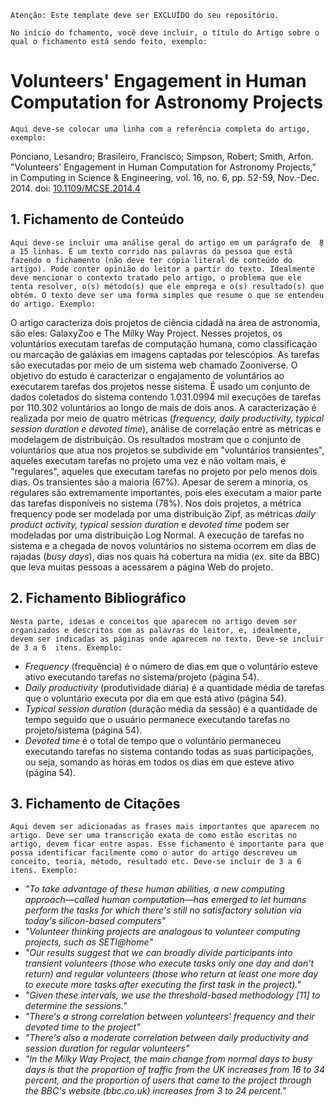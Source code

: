 `Atenção: Este template deve ser EXCLUÍDO do seu repositório.`


`No início do fchamento, você deve incluir, o título do Artigo sobre o qual o fichamento está sendo feito, exemplo:`

# Volunteers' Engagement in Human Computation for Astronomy Projects

`Aqui deve-se colocar uma linha com a referência completa do artigo, exemplo:`

Ponciano, Lesandro; Brasileiro,  Francisco; Simpson, Robert; Smith, Arfon. "Volunteers' Engagement in Human Computation for Astronomy Projects," in Computing in Science & Engineering, vol. 16, no. 6, pp. 52-59, Nov.-Dec. 2014. doi: [10.1109/MCSE.2014.4](https://doi.org/10.1109/MCSE.2014.4)

## 1. Fichamento de Conteúdo

`Aqui deve-se incluir uma análise geral do artigo em um parágrafo de  8 a 15 linhas. É um texto corrido nas palavras da pessoa que está fazendo o fichamento (não deve ter cópia literal de conteúdo do artigo). Pode conter opinião do leitor a partir do texto. Idealmente deve mencionar o contexto tratado pelo artigo, o problema que ele tenta resolver, o(s) método(s) que ele emprega e o(s) resultado(s) que obtém. O texto deve ser uma forma simples que resume o que se entendeu do artigo. Exemplo:`


O artigo caracteriza dois projetos de ciência cidadã na área de astronomia, são eles: GalaxyZoo e The Milky Way Project.  Nesses projetos, os voluntários executam tarefas de computação humana, como classificação ou marcação de galáxias em imagens captadas por telescópios. As tarefas são executadas por meio de um sistema web chamado Zooniverse. O objetivo do estudo é caracterizar o engajamento de voluntários ao executarem tarefas dos projetos nesse sistema. É usado um conjunto de dados coletados do sistema contendo 1.031.0994 mil execuções de tarefas por 110.302 voluntários ao longo de mais de dois anos. A caracterização é realizada por meio de quatro métricas (_frequency, daily productivity, typical session duration e devoted time_), análise de correlação entre as métricas e modelagem de distribuição. Os resultados mostram que o conjunto de voluntários que atua nos projetos se subdivide em "voluntários transientes", aqueles executam tarefas no projeto uma vez e não voltam mais, e "regulares", aqueles que executam tarefas no projeto por pelo menos dois dias. Os transientes são a maioria (67%). Apesar de serem a minoria, os regulares são extremamente importantes, pois eles executam a maior parte das tarefas disponíveis no sistema (78%). Nos dois projetos, a métrica frequency pode ser modelada por uma distribuição Zipf, as métricas _daily product activity, typical session duration_ e _devoted time_ podem ser modeladas por uma distribuição Log Normal. A execução de tarefas no sistema e a chegada de novos voluntários no sistema ocorrem em dias de rajadas (_busy days_), dias nos quais há cobertura na mídia (ex. site da BBC) que leva muitas pessoas a acessarem a página Web do projeto.

## 2. Fichamento Bibliográfico 

`Nesta parte, ideias e conceitos que aparecem no artigo devem ser organizados e descritos com as palavras do leitor, e, idealmente, devem ser indicadas as páginas onde aparecem no texto. Deve-se incluir de 3 a 6  itens. Exemplo:`


* _Frequency_ (frequência) é o número de dias em que o voluntário esteve ativo executando tarefas no sistema/projeto (página 54).
* _Daily productivity_ (produtividade diária) é a quantidade média de tarefas que o voluntário executa por dia em que está ativo (página 54).
* _Typical session duration_ (duração média da sessão) é a quantidade de tempo seguido que o usuário permanece executando tarefas no projeto/sistema (página 54).
* _Devoted time_ é o total de tempo que o voluntário permaneceu executando tarefas no sistema contando todas as suas participações, ou seja, somando as horas em todos os dias em que esteve ativo (página 54).

## 3. Fichamento de Citações 

`Aqui devem ser adicionadas as frases mais importantes que aparecem no artigo. Deve ser uma transcrição exata de como estão escritas no artigo, devem ficar entre aspas. Esse fichamento é importante para que possa identificar facilmente como o autor do artigo descreveu um conceito, teoria, método, resultado etc. Deve-se incluir de 3 a 6  itens. Exemplo:`


* _"To take advantage of these human abilities, a new computing approach—called human computation—has emerged to let humans perform the tasks for which there's still no satisfactory solution via today's silicon-based computers"_
* _"Volunteer thinking projects are analogous to volunteer computing projects, such as SETI@home"_
* _"Our results suggest that we can broadly divide participants into transient volunteers (those who execute tasks only one day and don't return) and regular volunteers (those who return at least one more day to execute more tasks after executing the first task in the project)."_
* _"Given these intervals, we use the threshold-based methodology [11] to determine the sessions."_
* _"There's a strong correlation between volunteers' frequency and their devoted time to the project"_
* _"There's also a moderate correlation between daily productivity and session duration for regular volunteers"_
* _"In the Milky Way Project, the main change from normal days to busy days is that the proportion of traffic from the UK increases from 16 to 34 percent, and the proportion of users that came to the project through the BBC's website (bbc.co.uk) increases from 3 to 24 percent."_